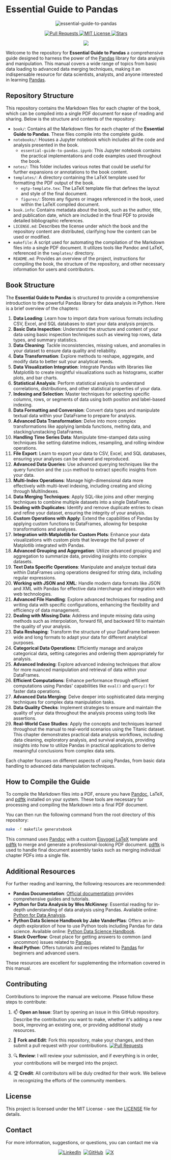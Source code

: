 # Essential Guide to Pandas

<p align="center">
  <img src="https://repository-images.githubusercontent.com/785671470/0d570f2c-bb61-4c49-9b99-7fe2eda6b125" alt="essential-guide-to-pandas">
</p>

<p align="center">
  <a href="https://github.com/imarranz/essential-guide-to-pandas/pulls">
    <img src="https://img.shields.io/badge/PRs-welcome-brightgreen.svg?longCache=true" alt="Pull Requests">
  </a>
  <a href="LICENSE.md">
    <img src="https://img.shields.io/badge/License-MIT-red.svg?longCache=true" alt="MIT License">
  </a>
   <a href="https://github.com/imarranz/essential-guide-to-pandas"><img src="https://img.shields.io/github/stars/imarranz/essential-guide-to-pandas" alt="Stars"/></a>
  </a>
</p>

<p align="center">
  <a href="https://twitter.com/imarranz" target="_blank">
    <img src="https://img.shields.io/twitter/follow/imarranz.svg?logo=twitter">
  </a>
</p>


Welcome to the repository for **Essential Guide to Pandas** a comprehensive guide designed to harness the power of the [Pandas](https://pandas.pydata.org/) library for data analysis and manipulation. This manual covers a wide range of topics from basic data loading to advanced data merging techniques, making it an indispensable resource for data scientists, analysts, and anyone interested in learning [Pandas](https://pandas.pydata.org/).

## Repository Structure

This repository contains the Markdown files for each chapter of the book, which can be compiled into a single PDF document for ease of reading and sharing. Below is the structure and contents of the repository:

  - `book/`: Contains all the Markdown files for each chapter of the **Essential Guide to Pandas**. These files compile into the complete guide.
  - `notebooks/`: Houses a Jupyter notebook which includes all the code and analysis presented in the book.
    - `essential-guide-to-pandas.ipynb`: This Jupyter notebook contains the practical implementations and code examples used throughout the book.
  - `notes/`: This folder includes various notes that could be useful for further expansions or annotations to the book content.
  - `templates/`: A directory containing the LaTeX template used for formatting the PDF output of the book.
    - `egtp-template.tex`: The LaTeX template file that defines the layout and style of the final document.
    - `figures/`: Stores any figures or images referenced in the book, used within the LaTeX compiled document.
  - `book.info`: Contains metadata about the book, such as the author, title, and publication date, which are included in the final PDF to provide detailed bibliographic references.
  - `LICENSE.md`: Describes the license under which the book and the repository content are distributed, clarifying how the content can be used or modified.
  - `makefile`: A script used for automating the compilation of the Markdown files into a single PDF document. It utilizes tools like Pandoc and LaTeX, referenced in the `templates/` directory.
  - `README.md`: Provides an overview of the project, instructions for compiling the book, the structure of the repository, and other necessary information for users and contributors.

## Book Structure

The **Essential Guide to Pandas** is structured to provide a comprehensive introduction to the powerful Pandas library for data analysis in Python. Here is a brief overview of the chapters:

  1. **Data Loading**: Learn how to import data from various formats including CSV, Excel, and SQL databases to start your data analysis projects.
  2. **Basic Data Inspection**: Understand the structure and content of your data using basic inspection techniques such as viewing top rows, data types, and summary statistics.
  3. **Data Cleaning**: Tackle inconsistencies, missing values, and anomalies in your dataset to ensure data quality and reliability.
  4. **Data Transformation**: Explore methods to reshape, aggregate, and modify data to better suit your analytical needs.
  5. **Data Visualization Integration**: Integrate Pandas with libraries like Matplotlib to create insightful visualizations such as histograms, scatter plots, and bar charts.
  6. **Statistical Analysis**: Perform statistical analysis to understand correlations, distributions, and other statistical properties of your data.
  7. **Indexing and Selection**: Master techniques for selecting specific columns, rows, or segments of data using both position and label-based indexing.
  8. **Data Formatting and Conversion**: Convert data types and manipulate textual data within your DataFrame to prepare for analysis.
  9. **Advanced Data Transformation**: Delve into more complex transformations like applying lambda functions, melting data, and stacking/unstacking DataFrames.
  10. **Handling Time Series Data**: Manipulate time-stamped data using techniques like setting datetime indices, resampling, and rolling window operations.
  11. **File Export**: Learn to export your data to CSV, Excel, and SQL databases, ensuring your analyses can be shared and reproduced.
  12. **Advanced Data Queries**: Use advanced querying techniques like the query function and the `isin` method to extract specific insights from your data.
  13. **Multi-Index Operations**: Manage high-dimensional data more effectively with multi-level indexing, including creating and slicing through MultiIndexes.
  14. **Data Merging Techniques**: Apply SQL-like joins and other merging techniques to combine multiple datasets into a single DataFrame.
  15. **Dealing with Duplicates**: Identify and remove duplicate entries to clean and refine your dataset, ensuring the integrity of your analysis.
  16. **Custom Operations with Apply**: Extend the capabilities of Pandas by applying custom functions to DataFrames, allowing for bespoke transformations and analyses.
  17. **Integration with Matplotlib for Custom Plots**: Enhance your data visualizations with custom plots that leverage the full power of Matplotlib integrated with Pandas.
  18. **Advanced Grouping and Aggregation**: Utilize advanced grouping and aggregation to summarize data, providing insights into complex datasets.
  19. **Text Data Specific Operations**: Manipulate and analyze textual data within DataFrames using operations designed for string data, including regular expressions.
  20. **Working with JSON and XML**: Handle modern data formats like JSON and XML with Pandas for effective data interchange and integration with web technologies.
  21. **Advanced File Handling**: Explore advanced techniques for reading and writing data with specific configurations, enhancing the flexibility and efficiency of data management.
  22. **Dealing with Missing Data**: Address and impute missing data using methods such as interpolation, forward fill, and backward fill to maintain the quality of your analysis.
  23. **Data Reshaping**: Transform the structure of your DataFrame between wide and long formats to adapt your data for different analytical purposes.
  24. **Categorical Data Operations**: Efficiently manage and analyze categorical data, setting categories and ordering them appropriately for analysis.
  25. **Advanced Indexing**: Explore advanced indexing techniques that allow for more nuanced manipulation and retrieval of data within your DataFrames.
  26. **Efficient Computations**: Enhance performance through efficient computations using Pandas' capabilities like `eval()` and `query()` for faster data operations.
  27. **Advanced Data Merging**: Delve deeper into sophisticated data merging techniques for complex data manipulation tasks.
  28. **Data Quality Checks**: Implement strategies to ensure and maintain the quality of your data throughout the analysis process using tools like assertions.
  29. **Real-World Case Studies**: Apply the concepts and techniques learned throughout the manual to real-world scenarios using the Titanic dataset. This chapter demonstrates practical data analysis workflows, including data cleaning, exploratory analysis, and survival analysis, providing insights into how to utilize Pandas in practical applications to derive meaningful conclusions from complex data sets.

Each chapter focuses on different aspects of using Pandas, from basic data handling to advanced data manipulation techniques.

## How to Compile the Guide

To compile the Markdown files into a PDF, ensure you have [Pandoc](https://pandoc.org/), LaTeX, and [pdftk](https://www.pdflabs.com/tools/pdftk-the-pdf-toolkit/) installed on your system. These tools are necessary for processing and compiling the Markdown into a final PDF document.

You can then run the following command from the root directory of this repository:

```bash
make -f makefile generatebook
```

This command uses [Pandoc](https://pandoc.org/) with a custom [Eisvogel LaTeX](https://github.com/Wandmalfarbe/pandoc-latex-template) template and [pdftk](https://www.pdflabs.com/tools/pdftk-the-pdf-toolkit/) to merge and generate a professional-looking PDF document. [pdftk](https://www.pdflabs.com/tools/pdftk-the-pdf-toolkit/) is used to handle final document assembly tasks such as merging individual chapter PDFs into a single file.

## Additional Resources

For further reading and learning, the following resources are recommended:

  - **Pandas Documentation**: [Official documentation](https://pandas.pydata.org/pandas-docs/stable/) provides comprehensive guides and tutorials.
  - **Python for Data Analysis by Wes McKinney**: Essential reading for in-depth understanding of data analysis using Pandas. Available online: [Python for Data Analysis](https://wesmckinney.com/book/).
  - **Python Data Science Handbook by Jake VanderPlas**: Offers an in-depth exploration of how to use Python tools including Pandas for data science. Available online: [Python Data Science Handbook](https://jakevdp.github.io/PythonDataScienceHandbook/).
  - **Stack Overflow**: Great place for getting answers to common (and uncommon) issues related to [Pandas](https://stackoverflow.com/questions/tagged/pandas).
  - **Real Python**: Offers tutorials and recipes related to [Pandas](https://realpython.com/search?q=pandas) for beginners and advanced users.

These resources are excellent for supplementing the information covered in this manual.

## Contributing

Contributions to improve the manual are welcome. Please follow these steps to contribute:

  1. :mailbox: **Open an Issue**: Start by opening an issue in this GitHub repository. Describe the contribution you want to make, whether it's adding a new book, improving an existing one, or providing additional study resources.

  2. :fork_and_knife: **Fork and Edit**: Fork this repository, make your changes, and then submit a pull request with your contributions. <a href="https://github.com/imarranz/essential-guide-to-pandas/pulls"><img src="https://img.shields.io/badge/PRs-welcome-brightgreen.svg?longCache=true" alt="Pull Requests"></a>

  3. :mag: **Review**: I will review your submission, and if everything is in order, your contributions will be merged into the project.

  4. :trophy: **Credit**: All contributors will be duly credited for their work. We believe in recognizing the efforts of the community members.


## License

This project is licensed under the MIT License - see the [LICENSE](LICENSE) file for details.

## Contact

For more information, suggestions, or questions, you can contact me via
<p align="center">
<a href="https://www.linkedin.com/in/ibon-mart%C3%ADnez-arranz/"><img src="https://img.shields.io/badge/LinkedIn-0077B5?style=for-the-badge&logo=linkedin&logoColor=white" alt="LinkedIn"></a>&nbsp;
<a href="https://github.com/imarranz/"><img src="https://img.shields.io/badge/GitHub-FFFFFF.svg?&style=for-the-badge&logo=Github&logoColor=black" alt="GitHub"></a>&nbsp;
<a href="https://twitter.com/imarranz/"><img src="https://img.shields.io/badge/Twitter-1DA1F2?style=for-the-badge&logo=twitter&logoColor=white" alt="X"></a>
</p>
